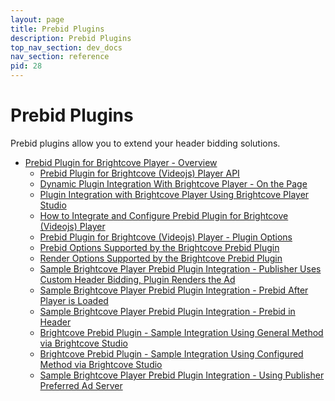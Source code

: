 ```yaml
---
layout: page
title: Prebid Plugins
description: Prebid Plugins
top_nav_section: dev_docs
nav_section: reference
pid: 28
---
```


<div class="bs-docs-section" markdown="1">

# Prebid Plugins

Prebid plugins allow you to extend your header bidding solutions.

-   [Prebid Plugin for Brightcove Player - Overview]({{site.baseurl}}/dev-docs/plugins/bc/about-bc-prebid-plugin.html)
    -   [Prebid Plugin for Brightcove (Videojs) Player API]({{site.baseurl}}/dev-docs/plugins/bc/bc-prebid-plugin-api.html)
    -   [Dynamic Plugin Integration With Brightcove Player - On the Page]({{site.baseurl}}/dev-docs/plugins/bc/bc-prebid-plugin-integration-dynamic.html)
    -   [Plugin Integration with Brightcove Player Using Brightcove Player Studio]({{site.baseurl}}/dev-docs/plugins/bc/bc-prebid-plugin-integration-studio.html)
    -   [How to Integrate and Configure Prebid Plugin for Brightcove (Videojs) Player]({{site.baseurl}}/dev-docs/plugins/bc/bc-prebid-plugin-integration.html)
    -   [Prebid Plugin for Brightcove (Videojs) Player - Plugin Options]({{site.baseurl}}/dev-docs/plugins/bc/bc-prebid-plugin-options.html)
    -   [Prebid Options Supported by the Brightcove Prebid Plugin]({{site.baseurl}}/dev-docs/plugins/bc/bc-prebid-plugin-prebid-options.html)
    -   [Render Options Supported by the Brightcove Prebid Plugin]({{site.baseurl}}/dev-docs/plugins/bc/bc-prebid-plugin-render-options.html)
    -   [Sample Brightcove Player Prebid Plugin Integration - Publisher Uses Custom Header Bidding, Plugin Renders the Ad]({{site.baseurl}}/dev-docs/plugins/bc/bc-prebid-plugin-sample-custom-header-bidding.html)
    -   [Sample Brightcove Player Prebid Plugin Integration - Prebid After Player is Loaded]({{site.baseurl}}/dev-docs/plugins/bc/bc-prebid-plugin-sample-prebid-body.html)
    -   [Sample Brightcove Player Prebid Plugin Integration - Prebid in Header]({{site.baseurl}}/dev-docs/plugins/bc/bc-prebid-plugin-sample-prebid-header.html)
    -   [Brightcove Prebid Plugin - Sample Integration Using General Method via Brightcove Studio]({{site.baseurl}}/dev-docs/plugins/bc/bc-prebid-plugin-sample-studio-integration-general-method.html)
    -   [Brightcove Prebid Plugin - Sample Integration Using Configured Method via Brightcove Studio]({{site.baseurl}}/dev-docs/plugins/bc/bc-prebid-plugin-sample-studio-integration-configured-method.html)
    -   [Sample Brightcove Player Prebid Plugin Integration - Using Publisher Preferred Ad Server]({{site.baseurl}}/dev-docs/plugins/bc/bc-prebid-plugin-sample-third-party-ad-server.html)

</div>
